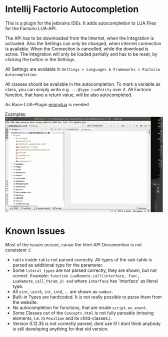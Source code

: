 # Intellij Factorio Autocompletion
This is a plugin for the jetbrains IDEs. It adds autocompletion to LUA Files for the Factorio LUA-API.

The API has to be downloaded from the Internet, when the Integration is activated. Also the Settings can only be changed, when internet connection is available.
When the Connection is cancelled, while the download is active. The Integration will only be loaded partially and has to be reset, by clicking the button in the Settings.

All Settings are available in `Settings > Languages & Frameworks > Factorio Autocompletion`.

All classes should be available in the autocompletion. To mark a variable as class, you can simply write e.g. `---@type LuaEntity` over it.
All Factorio function, that have a return value, will be also autocompleted.

As Base-LUA-Plugin [emmylua](https://plugins.jetbrains.com/plugin/9768-emmylua) is needed.

Examples:
![](example.gif)

# Known Issues
Most of the issues occure, cause the html-API Documention is not consistent :(
- `table` inside `table` not parsed correctly. 
  All types of the sub-table is parsed as additional type for the parameter.
- Some `literal types` are not parsed correctly, they are shown, but not correct. Example: `function LuaRemote.call(interface, func, LuaRemote_call_Param_2) end` where `interface` has 'interface' as literal type.
- All `uint`, `uint8`,  `int`, `int8`, ... are shown as `number`.
- Built-in Types are hardcoded. It is not really possible to parse them from the website.
- No autocompletion for functions, that are inside `script.on_event`.
- Some Classes out of the `Concepts.html` is not fully parsable (missing elements, i.e. in `Position` and its child-classes.).
- Version 0.12.35 is not correctly parsed, dont use it! I dont think anybody is still developing anything for that old version.